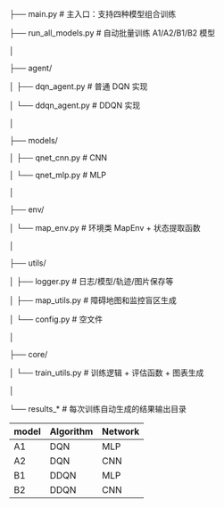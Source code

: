 
├── main.py                           # 主入口：支持四种模型组合训练

├── run_all_models.py                # 自动批量训练 A1/A2/B1/B2 模型

│

├── agent/

│   ├── dqn_agent.py                 # 普通 DQN 实现

│   └── ddqn_agent.py                # DDQN 实现

│

├── models/

│   ├── qnet_cnn.py                  # CNN 

│   └── qnet_mlp.py                  # MLP 

│

├── env/

│   └── map_env.py                   # 环境类 MapEnv + 状态提取函数

│

├── utils/


│   ├── logger.py                    # 日志/模型/轨迹/图片保存等

│   ├── map_utils.py                 # 障碍地图和监控盲区生成

│   └── config.py                    # 空文件

│

├── core/

│   └── train_utils.py               # 训练逻辑 + 评估函数 + 图表生成

│

└── results_*                        # 每次训练自动生成的结果输出目录



| model | Algorithm | Network |
|------|-----------|---------|
| A1   | DQN       | MLP     |
| A2   | DQN       | CNN     |
| B1   | DDQN      | MLP     |
| B2   | DDQN      | CNN     |

